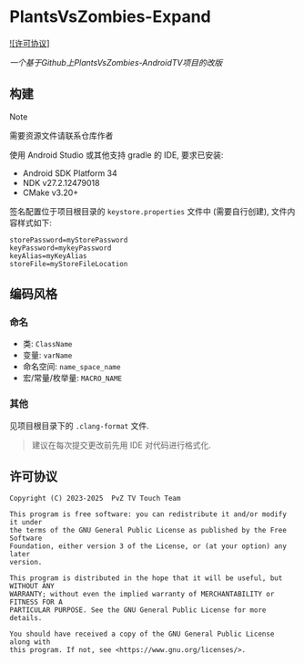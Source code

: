 # PlantsVsZombies-Expand

[![许可协议]
](https://www.gnu.org/licenses/gpl-3.0.html)

*一个基于Github上PlantsVsZombies-AndroidTV项目的改版*

## 构建

> [!NOTE]
> 需要资源文件请联系仓库作者

使用 Android Studio 或其他支持 gradle 的 IDE, 要求已安装:

- Android SDK Platform 34
- NDK v27.2.12479018
- CMake v3.20+

签名配置位于项目根目录的 `keystore.properties` 文件中 (需要自行创建), 文件内容样式如下:

```properties
storePassword=myStorePassword
keyPassword=mykeyPassword
keyAlias=myKeyAlias
storeFile=myStoreFileLocation
```

## 编码风格

### 命名

- 类: `ClassName`
- 变量: `varName`
- 命名空间: `name_space_name`
- 宏/常量/枚举量: `MACRO_NAME`

### 其他

见项目根目录下的 `.clang-format` 文件.

> 建议在每次提交更改前先用 IDE 对代码进行格式化.

## 许可协议

```
Copyright (C) 2023-2025  PvZ TV Touch Team

This program is free software: you can redistribute it and/or modify it under
the terms of the GNU General Public License as published by the Free Software
Foundation, either version 3 of the License, or (at your option) any later
version.

This program is distributed in the hope that it will be useful, but WITHOUT ANY
WARRANTY; without even the implied warranty of MERCHANTABILITY or FITNESS FOR A
PARTICULAR PURPOSE. See the GNU General Public License for more details.

You should have received a copy of the GNU General Public License along with
this program. If not, see <https://www.gnu.org/licenses/>.
```
